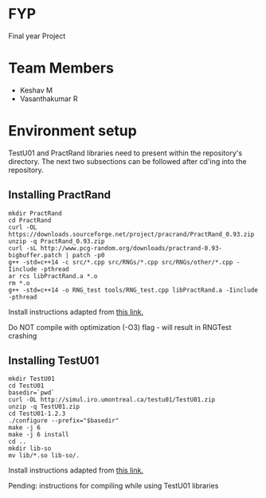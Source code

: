 # FYP
Final year Project

# Team Members
- Keshav M
- Vasanthakumar R

# Environment setup
TestU01 and PractRand libraries need to present within the repository's directory.
The next two subsections can be followed after cd'ing into the repository.

## Installing PractRand
```
mkdir PractRand
cd PractRand
curl -OL https://downloads.sourceforge.net/project/pracrand/PractRand_0.93.zip
unzip -q PractRand_0.93.zip
curl -sL http://www.pcg-random.org/downloads/practrand-0.93-bigbuffer.patch | patch -p0
g++ -std=c++14 -c src/*.cpp src/RNGs/*.cpp src/RNGs/other/*.cpp -Iinclude -pthread
ar rcs libPractRand.a *.o
rm *.o
g++ -std=c++14 -o RNG_test tools/RNG_test.cpp libPractRand.a -Iinclude -pthread
```

Install instructions adapted from [this link.](https://www.pcg-random.org/posts/how-to-test-with-practrand.html)

Do NOT compile with optimization (-O3) flag - will result in RNGTest crashing

## Installing TestU01
```
mkdir TestU01
cd TestU01
basedir=`pwd`
curl -OL http://simul.iro.umontreal.ca/testu01/TestU01.zip
unzip -q TestU01.zip
cd TestU01-1.2.3
./configure --prefix="$basedir"
make -j 6
make -j 6 install
cd ..
mkdir lib-so
mv lib/*.so lib-so/.
```

Install instructions adapted from [this link.](https://www.pcg-random.org/posts/how-to-test-with-testu01.html)

Pending: instructions for compiling while using TestU01 libraries


